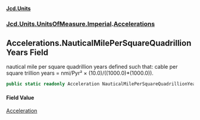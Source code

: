#### [Jcd.Units](index.md 'index')
### [Jcd.Units.UnitsOfMeasure.Imperial](Jcd.Units.UnitsOfMeasure.Imperial.md 'Jcd.Units.UnitsOfMeasure.Imperial').[Accelerations](Accelerations.md 'Jcd.Units.UnitsOfMeasure.Imperial.Accelerations')

## Accelerations.NauticalMilePerSquareQuadrillionYears Field

nautical mile per square quadrillion years defined such that: cable per square trillion years = nmi/Pyr² × (10.0)/((1000.0)*(1000.0)).

```csharp
public static readonly Acceleration NauticalMilePerSquareQuadrillionYears;
```

#### Field Value
[Acceleration](Acceleration.md 'Jcd.Units.UnitTypes.Acceleration')